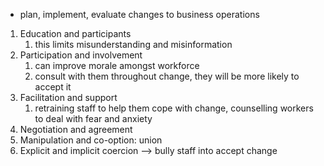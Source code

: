  - plan, implement, evaluate changes to business operations

1. Education and participants
	1. this limits misunderstanding and misinformation
2. Participation and involvement
	1. can improve morale amongst workforce
	2. consult with them throughout change, they will be more likely to accept it
3. Facilitation and support
	1. retraining staff to help them cope with change, counselling workers to deal with fear and anxiety
4. Negotiation and agreement
5. Manipulation and co-option: union
6. Explicit and implicit coercion --> bully staff into accept change